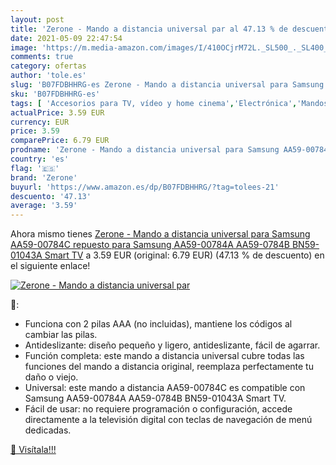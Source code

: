 ```yaml
---
layout: post
title: 'Zerone - Mando a distancia universal par al 47.13 % de descuento'
date: 2021-05-09 22:47:54
image: 'https://m.media-amazon.com/images/I/410OCjrM72L._SL500_._SL400_.jpg'
comments: true
category: ofertas
author: 'tole.es'
slug: 'B07FDBHHRG-es Zerone - Mando a distancia universal para Samsung...'
sku: 'B07FDBHHRG-es'
tags: [ 'Accesorios para TV, vídeo y home cinema','Electrónica','Mandos a distancia','TV, vídeo y home cinema','smart','tv','zerone', ]
actualPrice: 3.59 EUR
currency: EUR
price: 3.59
comparePrice: 6.79 EUR
prodname: 'Zerone - Mando a distancia universal para Samsung AA59-00784C  repuesto para Samsung AA59-00784A AA59-0784B BN59-01043A Smart TV'
country: 'es'
flag: '🇪🇸'
brand: 'Zerone'
buyurl: 'https://www.amazon.es/dp/B07FDBHHRG/?tag=tolees-21'
descuento: '47.13'
average: '3.59'
---
```


Ahora mismo tienes [Zerone - Mando a distancia universal para Samsung AA59-00784C  repuesto para Samsung AA59-00784A AA59-0784B BN59-01043A Smart TV](https://www.amazon.es/dp/B07FDBHHRG/?tag=tolees-21) a 3.59 EUR (original: 6.79 EUR) (47.13 %  de descuento) en el siguiente enlace!

[![Zerone - Mando a distancia universal par](https://m.media-amazon.com/images/I/410OCjrM72L._SL500_._SL400_.jpg)](https://www.amazon.es/dp/B07FDBHHRG/?tag=tolees-21)

🔎:

- Funciona con 2 pilas AAA (no incluidas), mantiene los códigos al cambiar las pilas.
- Antideslizante: diseño pequeño y ligero, antideslizante, fácil de agarrar.
- Función completa: este mando a distancia universal cubre todas las funciones del mando a distancia original, reemplaza perfectamente tu daño o viejo.
- Universal: este mando a distancia AA59-00784C es compatible con Samsung AA59-00784A AA59-0784B BN59-01043A Smart TV.
- Fácil de usar: no requiere programación o configuración, accede directamente a la televisión digital con teclas de navegación de menú dedicadas.

[🛒 Visítala!!!](https://www.amazon.es/dp/B07FDBHHRG/?tag=tolees-21)
